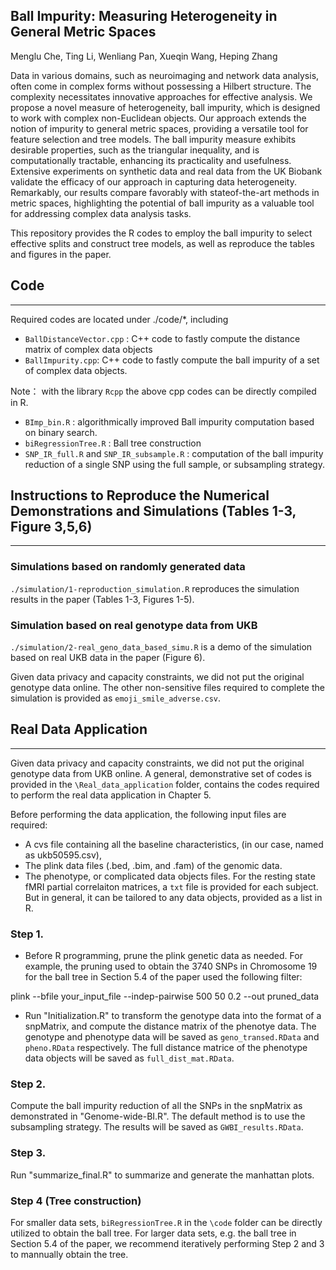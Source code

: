 ## Ball Impurity: Measuring Heterogeneity in General Metric Spaces

Menglu Che, Ting Li, Wenliang Pan, Xueqin Wang, Heping Zhang

Data in various domains, such as neuroimaging and network data analysis, often come in complex forms without possessing a Hilbert structure. The complexity necessitates innovative approaches for effective analysis. We propose a novel measure of heterogeneity, ball impurity, which is designed to work with complex non-Euclidean objects. Our approach extends the notion of impurity to general metric spaces, providing a versatile tool for feature selection and tree models. The ball impurity measure exhibits desirable properties, such as the triangular inequality, and is computationally tractable, enhancing its practicality and usefulness. Extensive experiments on synthetic data and real data from the UK Biobank validate the efficacy of our approach in capturing data heterogeneity. Remarkably, our results compare favorably with stateof-the-art methods in metric spaces, highlighting the potential of ball impurity as a valuable tool for addressing complex data analysis tasks.

This repository provides the R codes to employ the ball impurity to select effective splits and construct tree models, as well as reproduce the tables and figures in the paper. 


## Code
---------
Required codes are located under ./code/*, including 
* `BallDistanceVector.cpp` : C++ code to fastly compute the distance matrix of complex data objects
* `BallImpurity.cpp`: C++ code to fastly compute the ball impurity of a set of complex data objects.
  
Note： with the library `Rcpp` the above cpp codes can be directly compiled in R.

* `BImp_bin.R` : algorithmically improved Ball impurity computation based on binary search.
* `biRegressionTree.R` : Ball tree construction
* `SNP_IR_full.R` and `SNP_IR_subsample.R` : computation of the ball impurity reduction of a single SNP using the full sample, or subsampling strategy.


## Instructions to Reproduce the Numerical Demonstrations and Simulations (Tables 1-3, Figure 3,5,6)
--------
### Simulations based on randomly generated data
 `./simulation/1-reproduction_simulation.R` reproduces the simulation results in the paper (Tables 1-3, Figures 1-5). 

### Simulation based on real genotype data from UKB
`./simulation/2-real_geno_data_based_simu.R` is a demo of the simulation based on real UKB data in the paper (Figure 6). 

Given data privacy and capacity constraints, we did not put the original genotype data online. The other non-sensitive files required to complete the simulation is provided as `emoji_smile_adverse.csv`.

## Real Data Application
----
Given data privacy and capacity constraints, we did not put the original genotype data from UKB online. A general, demonstrative set of codes is provided in the `\Real_data_application` folder, contains the codes required to perform the real data application in Chapter 5. 

Before performing the data application, the following input files are required:
* A cvs file containing all the baseline characteristics, (in our case, named as ukb50595.csv),
* The plink data files (.bed, .bim, and .fam) of the genomic data.
* The phenotype, or complicated data objects files. For the resting state fMRI partial correlaiton matrices, a `txt` file is provided for each subject. But in general, it can be tailored to any data objects, provided as a list in R. 

### Step 1. 

* Before R programming, prune the plink genetic data as needed. For example, the pruning used to obtain the 3740 SNPs in Chromosome 19 for the ball tree in Section 5.4 of the paper used the following filter:

plink --bfile your_input_file --indep-pairwise 500 50 0.2 --out pruned_data

* Run "Initialization.R" to transform the genotype data into the format of a snpMatrix, and compute the distance matrix of the phenotye data. The genotype and phenotype data will be saved as `geno_transed.RData` and `pheno.RData` respectively. The full distance matrice of the phenotype data objects will be saved as `full_dist_mat.RData`.

### Step 2. 
Compute the ball impurity reduction of all the SNPs in the snpMatrix as demonstrated in "Genome-wide-BI.R". The default method is to use the subsampling strategy. The results will be saved as `GWBI_results.RData`.

### Step 3. 
Run "summarize_final.R" to summarize and generate the manhattan plots. 

### Step 4 (Tree construction)
For smaller data sets, `biRegressionTree.R` in the `\code` folder can be directly utilized to obtain the ball tree. For larger data sets, e.g. the ball tree in Section 5.4 of the paper, we recommend iteratively performing Step 2 and 3 to mannually obtain the tree. 
